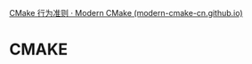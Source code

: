 [CMake 行为准则 · Modern CMake (modern-cmake-cn.github.io)](https://modern-cmake-cn.github.io/Modern-CMake-zh_CN/chapters/intro/dodonot.html)

# CMAKE

